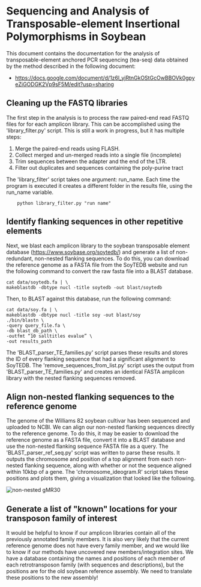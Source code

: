 # Sequencing and Analysis of Transposable-element Insertional Polymorphisms in Soybean
This document contains the documentation for the analysis of transposable-element anchored PCR sequencing (tea-seq) data obtained by the method described in the following document:
* https://docs.google.com/document/d/1z6l_yjRtnGkOStGcOwBBOVk0gpyeZiGODGK2Vp9sF5M/edit?usp=sharing

## Cleaning up the FASTQ libraries
The first step in the analysis is to process the raw paired-end read FASTQ files for  for each amplicon library. This can be accomplished using the 'library_filter.py' script. This is still a work in progress, but it has multiple steps:
1. Merge the paired-end reads using FLASH.
2. Collect merged and un-merged reads into a single file (incomplete)
3. Trim sequences between the adapter and the end of the LTR.
4. Filter out duplicates and sequences containing the poly-purine tract

The 'library_filter' script takes one argument: run_name. Each time the program is executed it creates a different folder in the results file, using the run_name variable.
        
        python library_filter.py "run name"

## Identify flanking sequences in other repetitive elements
Next, we blast each amplicon library to the soybean transposable element database (https://www.soybase.org/soytedb/) and generate a list of non-redundant, non-nested flanking sequences. To do this, you can download the reference genome as a FASTA file from the SoyTEDB website and run the following command to convert the raw fasta file into a BLAST database. 

    cat data/soytedb.fa | \
    makeblastdb -dbtype nucl -title soytedb -out blast/soytedb

Then, to BLAST against this database, run the following command:

    cat data/soy.fa | \
    makeblastdb -dbtype nucl -title soy -out blast/soy
    ./bin/blastn \
    -query query_file.fa \
    -db blast_db_path \
    -outfmt “10 salltitles evalue” \
    -out results_path
    
The 'BLAST_parser_TE_families.py' script parses these results and stores the ID of every flanking sequence that had a significant alignment to SoyTEDB. The 'remove_sequences_from_list.py' script uses the output from 'BLAST_parser_TE_families.py' and creates an identical FASTA amplicon library with the nested flanking sequences removed. 

## Align non-nested flanking sequences to the reference genome
The genome of the Williams 82 soybean cultivar has been sequenced and uploaded to NCBI. We can align our non-nested flanking sequences directly to the reference genome. To do this, it may be easier to download the reference genome as a FASTA file, convert it into a BLAST database and use the non-nested flanking sequence FASTA file as a query. The 'BLAST_parser_ref_seq.py' script was written to parse these results. It outputs the chromosome and position of a top alignment from each non-nested flanking sequence, along with whether or not the sequence aligned within 10kbp of a gene. The 'chromosome_ideogram.R' script takes these positions and plots them, giving a visualization that looked like the following.

![non-nested gMR30](https://drive.google.com/file/d/1m0JifKrCeHgf9nnbYoHsQQVA8AUWtJyW/preview)
      
## Generate a list of "known" locations for your transposon family of interest
It would be helpful to know if our amplicon libraries contain all of the previously annotated family members. It is also very likely that the current reference genome does not have every family member, and we would like to know if our methods have uncovered new members/integration sites. We have a database containing the names and positions of each member of each retrotransposon family (with sequences and descriptions), but the positions are for the old soybean reference assembly. We need to translate these positions to the new assembly! 




